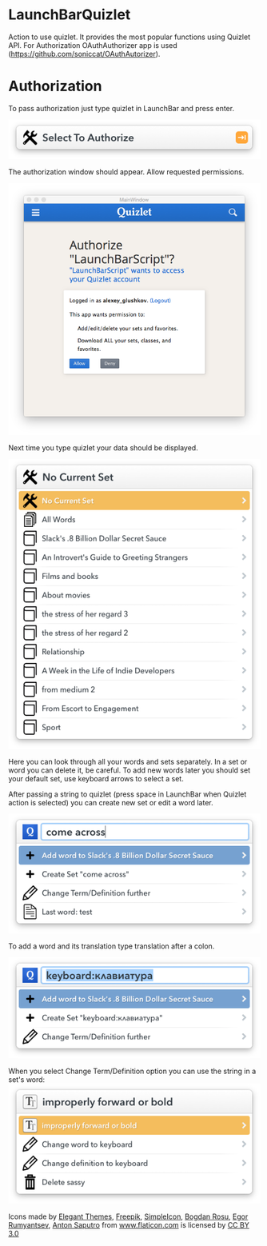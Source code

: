 # LaunchBarQuizlet
Action to use quizlet. It provides the most popular functions using Quizlet API. For Authorization OAuthAuthorizer app is used (https://github.com/soniccat/OAuthAutorizer).

# Authorization
To pass authorization just type quizlet in LaunchBar and press enter. 

![](https://github.com/soniccat/LaunchBarQuizlet/blob/master/img/auth.png)

The authorization window should appear. Allow requested permissions.

![](https://github.com/soniccat/LaunchBarQuizlet/blob/master/img/auth2.png)

Next time you type quizlet your data should be displayed.

![](https://github.com/soniccat/LaunchBarQuizlet/blob/master/img/start.png)

Here you can look through all your words and sets separately. In a set or word you can delete it, be careful. To add new words later you should set your default set, use keyboard arrows to select a set.

After passing a string to quizlet (press space in LaunchBar when Quizlet action is selected) you can create new set or edit a word later.

![](https://github.com/soniccat/LaunchBarQuizlet/blob/master/img/add.png)

To add a word and its translation type translation after a colon.

![](https://github.com/soniccat/LaunchBarQuizlet/blob/master/img/add2.png)

When you select Change Term/Definition option you can use the string in a set's word:
![](https://github.com/soniccat/LaunchBarQuizlet/blob/master/img/edit2.png)


Icons made by <a href="http://www.flaticon.com/authors/elegant-themes" title="Elegant Themes">Elegant Themes</a>, <a href="http://www.flaticon.com/authors/freepik" title="Freepik">Freepik</a>, <a href="http://www.flaticon.com/authors/simpleicon" title="SimpleIcon">SimpleIcon</a>, <a href="http://www.flaticon.com/authors/bogdan-rosu" title="Bogdan Rosu">Bogdan Rosu</a>, <a href="http://www.flaticon.com/authors/egor-rumyantsev" title="Egor Rumyantsev">Egor Rumyantsev</a>, <a href="http://www.flaticon.com/authors/anton-saputro" title="Anton Saputro">Anton Saputro</a> from <a href="http://www.flaticon.com" title="Flaticon">www.flaticon.com</a>             is licensed by <a href="http://creativecommons.org/licenses/by/3.0/" title="Creative Commons BY 3.0">CC BY 3.0</a></div>
